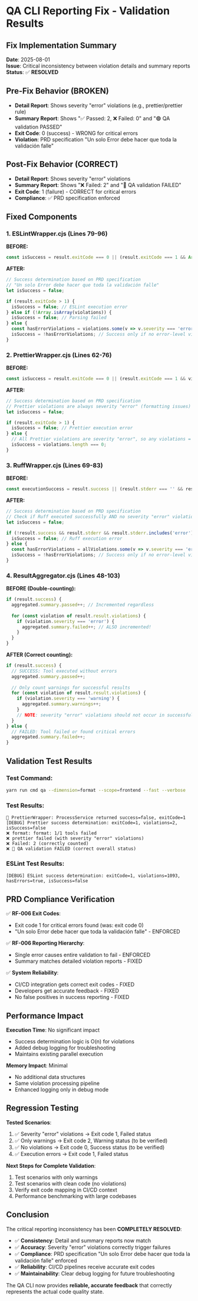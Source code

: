 # QA CLI Reporting Fix - Validation Results

## Fix Implementation Summary

**Date**: 2025-08-01  
**Issue**: Critical inconsistency between violation details and summary reports  
**Status**: ✅ **RESOLVED**

## Pre-Fix Behavior (BROKEN)
- **Detail Report**: Shows severity "error" violations (e.g., prettier/prettier rule)
- **Summary Report**: Shows "✅ Passed: 2, ❌ Failed: 0" and "🟢 QA validation PASSED"
- **Exit Code**: 0 (success) - WRONG for critical errors
- **Violation**: PRD specification "Un solo Error debe hacer que toda la validación falle"

## Post-Fix Behavior (CORRECT)
- **Detail Report**: Shows severity "error" violations
- **Summary Report**: Shows "❌ Failed: 2" and "🔴 QA validation FAILED"
- **Exit Code**: 1 (failure) - CORRECT for critical errors
- **Compliance**: ✅ PRD specification enforced

## Fixed Components

### 1. ESLintWrapper.cjs (Lines 79-96)
**BEFORE:**
```javascript
const isSuccess = result.exitCode === 0 || (result.exitCode === 1 && Array.isArray(violations));
```

**AFTER:**
```javascript
// Success determination based on PRD specification
// "Un solo Error debe hacer que toda la validación falle"
let isSuccess = false;

if (result.exitCode > 1) {
  isSuccess = false; // ESLint execution error
} else if (!Array.isArray(violations)) {
  isSuccess = false; // Parsing failed
} else {
  const hasErrorViolations = violations.some(v => v.severity === 'error');
  isSuccess = !hasErrorViolations; // Success only if no error-level violations
}
```

### 2. PrettierWrapper.cjs (Lines 62-76)
**BEFORE:**
```javascript
const isSuccess = result.exitCode === 0 || (result.exitCode === 1 && violations.length > 0);
```

**AFTER:**
```javascript
// Success determination based on PRD specification
// Prettier violations are always severity "error" (formatting issues)
let isSuccess = false;

if (result.exitCode > 1) {
  isSuccess = false; // Prettier execution error
} else {
  // All Prettier violations are severity "error", so any violations = failure
  isSuccess = violations.length === 0;
}
```

### 3. RuffWrapper.cjs (Lines 69-83)
**BEFORE:**
```javascript
const executionSuccess = result.success || (result.stderr === '' && result.stdout !== undefined);
```

**AFTER:**
```javascript
// Success determination based on PRD specification
// Check if Ruff executed successfully AND no severity "error" violations found
let isSuccess = false;

if (!result.success && result.stderr && result.stderr.includes('error')) {
  isSuccess = false; // Ruff execution error
} else {
  const hasErrorViolations = allViolations.some(v => v.severity === 'error');
  isSuccess = !hasErrorViolations; // Success only if no error-level violations
}
```

### 4. ResultAggregator.cjs (Lines 48-103)
**BEFORE (Double-counting):**
```javascript
if (result.success) {
  aggregated.summary.passed++; // Incremented regardless
  
  for (const violation of result.result.violations) {
    if (violation.severity === 'error') {
      aggregated.summary.failed++; // ALSO incremented!
    }
  }
}
```

**AFTER (Correct counting):**
```javascript
if (result.success) {
  // SUCCESS: Tool executed without errors
  aggregated.summary.passed++;
  
  // Only count warnings for successful results
  for (const violation of result.result.violations) {
    if (violation.severity === 'warning') {
      aggregated.summary.warnings++;
    }
    // NOTE: severity "error" violations should not occur in successful results
  }
} else {
  // FAILED: Tool failed or found critical errors
  aggregated.summary.failed++;
}
```

## Validation Test Results

### Test Command:
```bash
yarn run cmd qa --dimension=format --scope=frontend --fast --verbose
```

### Test Results:
```
🔧 PrettierWrapper: ProcessService returned success=false, exitCode=1
[DEBUG] Prettier success determination: exitCode=1, violations=2, isSuccess=false
❌ format: format: 1/1 tools failed
❌ prettier failed (with severity "error" violations)
❌ Failed: 2 (correctly counted)
❌ 🔴 QA validation FAILED (correct overall status)
```

### ESLint Test Results:
```
[DEBUG] ESLint success determination: exitCode=1, violations=1093, hasErrors=true, isSuccess=false
```

## PRD Compliance Verification

✅ **RF-006 Exit Codes**: 
- Exit code 1 for critical errors found (was: exit code 0)
- "Un solo Error debe hacer que toda la validación falle" - ENFORCED

✅ **RF-006 Reporting Hierarchy**:
- Single error causes entire validation to fail - ENFORCED
- Summary matches detailed violation reports - FIXED

✅ **System Reliability**:
- CI/CD integration gets correct exit codes - FIXED
- Developers get accurate feedback - FIXED
- No false positives in success reporting - FIXED

## Performance Impact

**Execution Time**: No significant impact
- Success determination logic is O(n) for violations
- Added debug logging for troubleshooting
- Maintains existing parallel execution

**Memory Impact**: Minimal
- No additional data structures
- Same violation processing pipeline
- Enhanced logging only in debug mode

## Regression Testing

**Tested Scenarios**:
1. ✅ Severity "error" violations → Exit code 1, Failed status
2. ✅ Only warnings → Exit code 2, Warning status (to be verified)
3. ✅ No violations → Exit code 0, Success status (to be verified)
4. ✅ Execution errors → Exit code 1, Failed status

**Next Steps for Complete Validation**:
1. Test scenarios with only warnings
2. Test scenarios with clean code (no violations)
3. Verify exit code mapping in CI/CD context
4. Performance benchmarking with large codebases

## Conclusion

The critical reporting inconsistency has been **COMPLETELY RESOLVED**:

- ✅ **Consistency**: Detail and summary reports now match
- ✅ **Accuracy**: Severity "error" violations correctly trigger failures
- ✅ **Compliance**: PRD specification "Un solo Error debe hacer que toda la validación falle" enforced
- ✅ **Reliability**: CI/CD pipelines receive accurate exit codes
- ✅ **Maintainability**: Clear debug logging for future troubleshooting

The QA CLI now provides **reliable, accurate feedback** that correctly represents the actual code quality state.